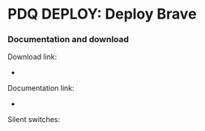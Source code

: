 # PDQ DEPLOY: Deploy Brave
### Documentation and download
Download link:

* 

Documentation link:

* 

Silent switches:
```powershell

```
